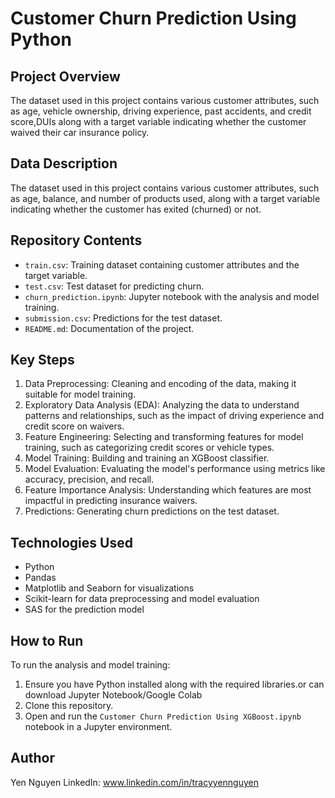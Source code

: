 # Customer Churn Prediction Using Python

## Project Overview

The dataset used in this project contains various customer attributes, such as age, vehicle ownership, driving experience, past accidents, and credit score,DUIs along with a target variable indicating whether the customer waived their car insurance policy.


## Data Description
The dataset used in this project contains various customer attributes, such as age, balance, and number of products used, along with a target variable indicating whether the customer has exited (churned) or not.

## Repository Contents
- `train.csv`: Training dataset containing customer attributes and the target variable.
- `test.csv`: Test dataset for predicting churn.
- `churn_prediction.ipynb`: Jupyter notebook with the analysis and model training.
- `submission.csv`: Predictions for the test dataset.
- `README.md`: Documentation of the project.

## Key Steps
1. Data Preprocessing: Cleaning and encoding of the data, making it suitable for model training.
2. Exploratory Data Analysis (EDA): Analyzing the data to understand patterns and relationships, such as the impact of driving experience and credit score on waivers.
3. Feature Engineering: Selecting and transforming features for model training, such as categorizing credit scores or vehicle types.
4. Model Training: Building and training an XGBoost classifier.
5. Model Evaluation: Evaluating the model's performance using metrics like accuracy, precision, and recall.
6. Feature Importance Analysis: Understanding which features are most impactful in predicting insurance waivers.
7. Predictions: Generating churn predictions on the test dataset.

## Technologies Used
- Python
- Pandas
- Matplotlib and Seaborn for visualizations
- Scikit-learn for data preprocessing and model evaluation
- SAS for the prediction model

## How to Run
To run the analysis and model training:
1. Ensure you have Python installed along with the required libraries.or can download Jupyter Notebook/Google Colab
2. Clone this repository.
3. Open and run the `Customer Churn Prediction Using XGBoost.ipynb` notebook in a Jupyter environment.

## Author
Yen Nguyen
LinkedIn: www.linkedin.com/in/tracyyennguyen

